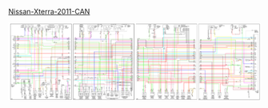 [Nissan-Xterra-2011-CAN](Nissan-Xterra-2011-CAN)

![Wiring Diagram](./OEM-Docs/Nissan/2011_Xterra/2011_Xterra_ECU.png)
